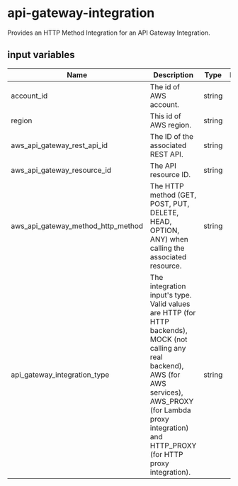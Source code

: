 # api-gateway-integration

Provides an HTTP Method Integration for an API Gateway Integration.

## input variables

| Name | Description | Type | Default | Required |
|------|-------------|:----:|:-----:|:-----:|
|account_id|The id of AWS account.|string||Yes|
|region|This id of AWS region.|string||Yes|
|aws_api_gateway_rest_api_id|The ID of the associated REST API.|string||Yes|
|aws_api_gateway_resource_id|The API resource ID.|string||Yes|
|aws_api_gateway_method_http_method|The HTTP method (GET, POST, PUT, DELETE, HEAD, OPTION, ANY) when calling the associated resource.|string||Yes|
|api_gateway_integration_type|The integration input's type. Valid values are HTTP (for HTTP backends), MOCK (not calling any real backend), AWS (for AWS services), AWS_PROXY (for Lambda proxy integration) and HTTP_PROXY (for HTTP proxy integration).|string|MOCK|No|
